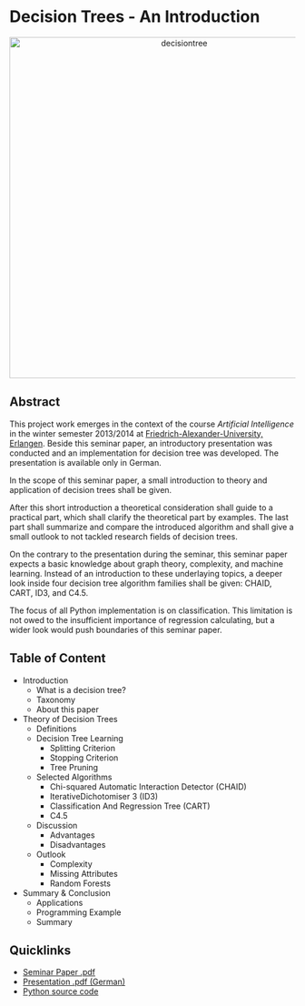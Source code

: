 Decision Trees - An Introduction
=============


<p align="center" ><img src="https://raw.githubusercontent.com/michaeldorner/DecisionTrees/master/01_Seminar%20Paper/content/decisiontree.png" width="600px" alt="decisiontree" title="decisiontree"></p>


Abstract
--------------------
This project work emerges in the context of the course *Artificial Intelligence* in the winter semester 2013/2014 at [Friedrich-Alexander-University, Erlangen](http://www.fau.eu). Beside this seminar paper, an introductory presentation was conducted and an implementation for decision tree was developed. The presentation is available only in German.

In the scope of this seminar paper, a small introduction to theory and application of decision trees shall be given.

After this short introduction a theoretical consideration shall guide to a practical part, which shall clarify the theoretical part by examples. The last part shall summarize and compare the introduced algorithm and shall give a small outlook to not tackled research fields of decision trees.

On the contrary to the presentation during the seminar, this seminar paper expects a basic knowledge about graph theory, complexity, and machine learning. Instead of an introduction to these underlaying topics, a deeper look inside four decision tree algorithm families shall be given: CHAID, CART, ID3, and C4.5.

The focus of all Python implementation is on classification. This limitation is not owed to the insufficient importance of regression calculating, but a wider look would push boundaries of this seminar paper.


Table of Content
--------------------
* Introduction
  - What is a decision tree?
  - Taxonomy
  - About this paper
* Theory of Decision Trees
  - Definitions
  - Decision Tree Learning
      - Splitting Criterion
      - Stopping Criterion
      - Tree Pruning
  - Selected Algorithms
      - Chi-squared Automatic Interaction Detector (CHAID) 
      - IterativeDichotomiser 3 (ID3)
      - Classification And Regression Tree (CART) 
      - C4.5
  - Discussion
      - Advantages
      - Disadvantages
  - Outlook
      - Complexity
      - Missing Attributes
      - Random Forests
* Summary & Conclusion
  - Applications
  - Programming Example
  - Summary


Quicklinks
--------------------
* [Seminar Paper .pdf](https://raw.githubusercontent.com/michaeldorner/DecisionTrees/master/02_Praesentation/praesentation.pdf)
* [Presentation .pdf (German)](https://raw.githubusercontent.com/michaeldorner/DecisionTrees/master/02_Praesentation/praesentation.pdf)
* [Python source code](https://github.com/michaeldorner/DecisionTrees/tree/master/03_Python%20Code)

